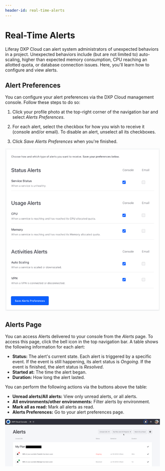 ```yaml
---
header-id: real-time-alerts
---
```


# Real-Time Alerts

Liferay DXP Cloud can alert system administrators of unexpected behaviors in a 
project. Unexpected behaviors include (but are not limited to) auto-scaling, 
higher than expected memory consumption, CPU reaching an allotted quota, or 
database connection issues. Here, you'll learn how to configure and view alerts. 

## Alert Preferences

You can configure your alert preferences via the DXP Cloud management console. 
Follow these steps to do so: 

1.  Click your profile photo at the top-right corner of the navigation bar and 
    select *Alerts Preferences*. 

2.  For each alert, select the checkbox for how you wish to receive it (console 
    and/or email). To disable an alert, unselect all its checkboxes. 

3.  Click *Save Alerts Preferences* when you're finished. 

![Real Time Alerts](./real-time-alerts/images/01.png)

## Alerts Page

You can access Alerts delivered to your console from the *Alerts* page. To 
access this page, click the bell icon in the top navigation bar. A table shows 
the following information for each alert: 

-   **Status:** The alert's current state. Each alert is triggered by a specific 
    event. If the event is still happening, its alert status is *Ongoing*. If 
    the event is finished, the alert status is *Resolved*. 
-   **Started at:** The time the alert began. 
-   **Duration:** How long the alert lasted. 

You can perform the following actions via the buttons above the table: 

-   **Unread alerts/All alerts:** View only unread alerts, or all alerts.
-   **All environments/other environments:** Filter alerts by environment.
-   **Mark all as read:** Mark all alerts as read. 
-   **Alerts Preferences:** Go to your alert preferences page. 

![Real Time Alerts](./real-time-alerts/images/02.png)

